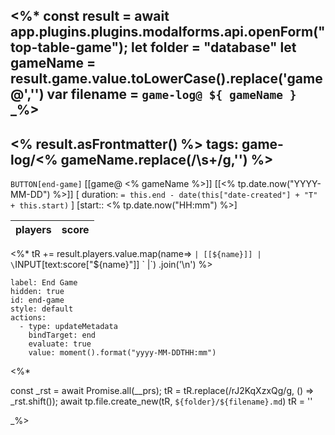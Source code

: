 <%*
 const result = await app.plugins.plugins.modalforms.api.openForm("top-table-game");
 let folder = "database"
 let gameName = result.game.value.toLowerCase().replace('game@','')
 var filename = `game-log@ ${ gameName }`
 _%>
---
<% result.asFrontmatter() %>
tags: game-log/<% gameName.replace(/\s+/g,'') %>
---
`BUTTON[end-game]` [[game@ <% gameName %>]] [[<% tp.date.now("YYYY-MM-DD") %>]]
[ duration: `= this.end - date(this["date-created"] + "T" + this.start)` ]
[start:: <% tp.date.now("HH:mm") %>] 

| players | score |
| --- | --- |
<%*
tR += result.players.value.map(name=> `| [[${name}]] | \`INPUT[text:score["${name}"]] \` |`)
    .join('\n')
%>

```meta-bind-button
label: End Game
hidden: true
id: end-game
style: default
actions:
  - type: updateMetadata
    bindTarget: end
    evaluate: true
    value: moment().format("yyyy-MM-DDTHH:mm")
```

<%*

const _rst = await Promise.all(__prs);
tR = tR.replace(/rJ2KqXzxQg/g, () => _rst.shift());
await tp.file.create_new(tR, `${folder}/${filename}.md`)
tR = ''

_%>